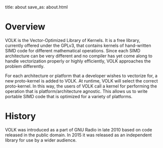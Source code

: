 title: about
save_as: about.html

# Overview

VOLK is the Vector-Optimized Library of Kernels. It is a free library,
currently offered under the GPLv3, that contains kernels of hand-written SIMD
code for different mathematical operations. Since each SIMD architecture can be
very different and no compiler has yet come along to handle vectorization
properly or highly efficiently, VOLK approaches the problem differently.

For each architecture or platform that a developer wishes to vectorize for, a
new proto-kernel is added to VOLK. At runtime, VOLK will select the correct
proto-kernel. In this way, the users of VOLK call a kernel for performing the
operation that is platform/architecture agnostic. This allows us to write
portable SIMD code that is optimized for a variety of platforms.


# History

VOLK was introduced as a part of GNU Radio in late 2010 based on code released
in the public domain. In 2015 it was released as an independent library for use
by a wider audience.

